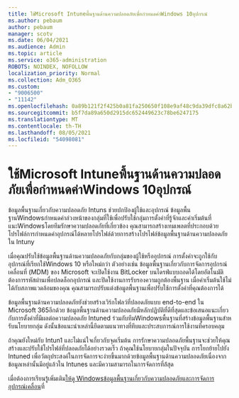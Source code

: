 ```yaml
---
title: ใช้Microsoft Intuneพื้นฐานด้านความปลอดภัยเพื่อกําหนดค่าWindows 10อุปกรณ์
ms.author: pebaum
author: pebaum
manager: scotv
ms.date: 06/04/2021
ms.audience: Admin
ms.topic: article
ms.service: o365-administration
ROBOTS: NOINDEX, NOFOLLOW
localization_priority: Normal
ms.collection: Adm_O365
ms.custom:
- "9006500"
- "11142"
ms.openlocfilehash: 0a89b121f2f425b0a81fa250650f108e9af48c9da39dfc8a62b07541d3a6c3dd
ms.sourcegitcommit: b5f7da89a650d2915dc652449623c78be6247175
ms.translationtype: MT
ms.contentlocale: th-TH
ms.lasthandoff: 08/05/2021
ms.locfileid: "54098081"
---
```

# <a name="use-microsoft-intune-security-baselines-to-configure-windows-10-devices"></a>ใช้Microsoft Intuneพื้นฐานด้านความปลอดภัยเพื่อกําหนดค่าWindows 10อุปกรณ์

ข้อมูลพื้นฐานเกี่ยวกับความปลอดภัย Intuns ช่วยปกป้องผู้ใช้และอุปกรณ์ ข้อมูลพื้นฐานWindowsกําหนดค่าล่วงหน้าของกลุ่มที่ใช้เพื่อปรับใช้กลุ่มการตั้งค่าที่รู้จักและค่าเริ่มต้นที่แนะWindowsโดยทีมรักษาความปลอดภัยที่เกี่ยวข้อง คุณสามารถสร้างเทมเพลตที่ประกอบด้วยโปรไฟล์การกําหนดค่าอุปกรณ์ได้หลายโปรไฟล์ด้วยการสร้างโปรไฟล์ข้อมูลพื้นฐานด้านความปลอดภัยใน Intuny

เมื่อคุณปรับใช้ข้อมูลพื้นฐานด้านความปลอดภัยกับกลุ่มของผู้ใช้หรืออุปกรณ์ การตั้งค่าจะถูกใช้กับอุปกรณ์ที่เรียกใช้Windows 10 หรือใหม่กว่า ตัวอย่างเช่น ข้อมูลพื้นฐานเกี่ยวกับการจัดการอุปกรณ์เคลื่อนที่ (MDM) ของ Microsoft จะเปิดใช้งาน BitLocker บนไดรฟ์แบบถอดได้โดยอัตโนมัติ ต้องการรหัสผ่านเพื่อปลดล็อกอุปกรณ์ และปิดใช้งานการรับรองความถูกต้องพื้นฐาน เมื่อค่าเริ่มต้นใช้ไม่ได้กับสภาพแวดล้อมของคุณ คุณสามารถปรับแต่งข้อมูลพื้นฐานเพื่อปรับใช้การตั้งค่าที่คุณต้องการได้

ข้อมูลพื้นฐานด้านความปลอดภัยยังช่วยสร้างเวิร์กโฟลว์ที่ปลอดภัยแบบ end-to-end ใน Microsoft 365อีกด้วย ข้อมูลพื้นฐานด้านความปลอดภัยมีหลักปฏิบัติที่ดีที่สุดและข้อเสนอแนะเกี่ยวกับการตั้งค่าที่มีผลต่อความปลอดภัย Intuned ร่วมกับทีมWindowsพื้นฐานที่สร้างข้อมูลพื้นฐานสําหรับนโยบายกลุ่ม ดังนั้นข้อแนะนําเหล่านี้ยึดตามแนวทางที่ทึบและประสบการณ์การใช้งานที่ครอบคลุม

ถ้าคุณยังใหม่กับ Intun1 และไม่แน่ใจเกี่ยวกับจุดเริ่มต้น การรักษาความปลอดภัยพื้นฐานจะช่วยให้คุณสร้างและปรับใช้โปรไฟล์ที่ปลอดภัยได้อย่างรวดเร็ว ถ้าคุณใช้นโยบายกลุ่มในปัจจุบัน การโยกย้ายไปยัง Intuned เพื่อวัตถุประสงค์ในการจัดการจะง่ายขึ้นมากด้วยข้อมูลพื้นฐานด้านความปลอดภัยเนื่องจากข้อมูลเหล่านั้นมีอยู่แล้วใน Intunes และมีความสามารถในการจัดการที่ล้่สุด

เมื่อต้องการเรียนรู้เพิ่มเติม[ให้ดู Windowsข้อมูลพื้นฐานเกี่ยวกับความปลอดภัย](/windows/security/threat-protection/windows-security-baselines)[และการจัดการอุปกรณ์เคลื่อน](/windows/client-management/mdm/)ที่

